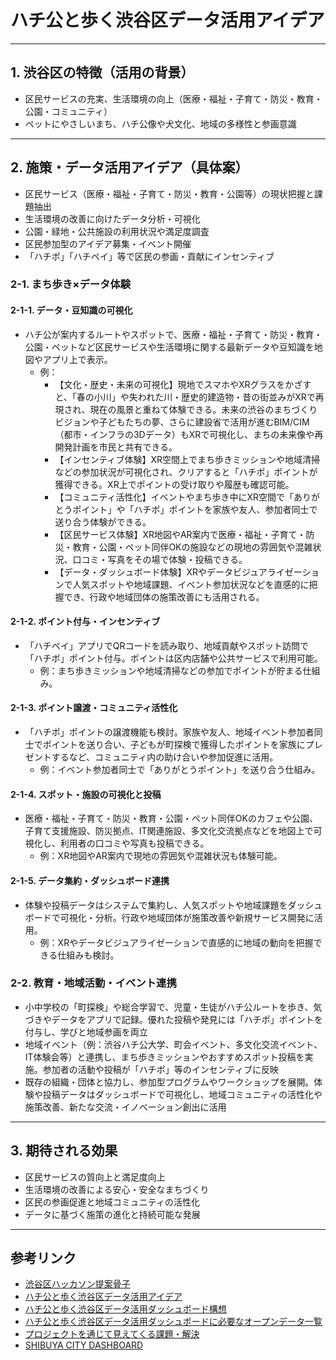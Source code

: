 # ハチ公と歩く渋谷区データ活用アイデア

---

## 1. 渋谷区の特徴（活用の背景）
- 区民サービスの充実、生活環境の向上（医療・福祉・子育て・防災・教育・公園・コミュニティ）
- ペットにやさしいまち、ハチ公像や犬文化、地域の多様性と参画意識

---

## 2. 施策・データ活用アイデア（具体案）
- 区民サービス（医療・福祉・子育て・防災・教育・公園等）の現状把握と課題抽出
- 生活環境の改善に向けたデータ分析・可視化
- 公園・緑地・公共施設の利用状況や満足度調査
- 区民参加型のアイデア募集・イベント開催
- 「ハチポ」「ハチペイ」等で区民の参画・貢献にインセンティブ

### 2-1. まち歩き×データ体験

#### 2-1-1. データ・豆知識の可視化
- ハチ公が案内するルートやスポットで、医療・福祉・子育て・防災・教育・公園・ペットなど区民サービスや生活環境に関する最新データや豆知識を地図やアプリ上で表示。
    - 例：
      - 【文化・歴史・未来の可視化】現地でスマホやXRグラスをかざすと、「春の小川」や失われた川・歴史的建造物・昔の街並みがXRで再現され、現在の風景と重ねて体験できる。未来の渋谷のまちづくりビジョンや子どもたちの夢、さらに建設省で活用が進むBIM/CIM（都市・インフラの3Dデータ）もXRで可視化し、まちの未来像や再開発計画を市民と共有できる。
      - 【インセンティブ体験】XR空間上でまち歩きミッションや地域清掃などの参加状況が可視化され、クリアすると「ハチポ」ポイントが獲得できる。XR上でポイントの受け取りや履歴も確認可能。
      - 【コミュニティ活性化】イベントやまち歩き中にXR空間で「ありがとうポイント」や「ハチポ」ポイントを家族や友人、参加者同士で送り合う体験ができる。
      - 【区民サービス体験】XR地図やAR案内で医療・福祉・子育て・防災・教育・公園・ペット同伴OKの施設などの現地の雰囲気や混雑状況、口コミ・写真をその場で体験・投稿できる。
      - 【データ・ダッシュボード体験】XRやデータビジュアライゼーションで人気スポットや地域課題、イベント参加状況などを直感的に把握でき、行政や地域団体の施策改善にも活用される。

#### 2-1-2. ポイント付与・インセンティブ
- 「ハチペイ」アプリでQRコードを読み取り、地域貢献やスポット訪問で「ハチポ」ポイント付与。ポイントは区内店舗や公共サービスで利用可能。
    - 例：まち歩きミッションや地域清掃などの参加でポイントが貯まる仕組み。

#### 2-1-3. ポイント譲渡・コミュニティ活性化
- 「ハチポ」ポイントの譲渡機能も検討。家族や友人、地域イベント参加者同士でポイントを送り合い、子どもが町探検で獲得したポイントを家族にプレゼントするなど、コミュニティ内の助け合いや参加促進に活用。
    - 例：イベント参加者同士で「ありがとうポイント」を送り合う仕組み。

#### 2-1-4. スポット・施設の可視化と投稿
- 医療・福祉・子育て・防災・教育・公園・ペット同伴OKのカフェや公園、子育て支援施設、防災拠点、IT関連施設、多文化交流拠点などを地図上で可視化し、利用者の口コミや写真も投稿できる。
    - 例：XR地図やAR案内で現地の雰囲気や混雑状況も体験可能。

#### 2-1-5. データ集約・ダッシュボード連携
- 体験や投稿データはシステムで集約し、人気スポットや地域課題をダッシュボードで可視化・分析。行政や地域団体が施策改善や新規サービス開発に活用。
    - 例：XRやデータビジュアライゼーションで直感的に地域の動向を把握できる仕組みも検討。

### 2-2. 教育・地域活動・イベント連携
- 小中学校の「町探検」や総合学習で、児童・生徒がハチ公ルートを歩き、気づきやデータをアプリで記録。優れた投稿や発見には「ハチポ」ポイントを付与し、学びと地域参画を両立
- 地域イベント（例：渋谷ハチ公大学、町会イベント、多文化交流イベント、IT体験会等）と連携し、まち歩きミッションやおすすめスポット投稿を実施。参加者の活動や投稿が「ハチポ」等のインセンティブに反映
- 既存の組織・団体と協力し、参加型プログラムやワークショップを展開。体験や投稿データはダッシュボードで可視化し、地域コミュニティの活性化や施策改善、新たな交流・イノベーション創出に活用

---

## 3. 期待される効果
- 区民サービスの質向上と満足度向上
- 生活環境の改善による安心・安全なまちづくり
- 区民の参画促進と地域コミュニティの活性化
- データに基づく施策の進化と持続可能な発展

---

## 参考リンク
- [渋谷区ハッカソン提案骨子](./1.shibuya.md)
- [ハチ公と歩く渋谷区データ活用アイデア](./2.hatikou.md)
- [ハチ公と歩く渋谷区データ活用ダッシュボード構想](./3.dashboard.md)
- [ハチ公と歩く渋谷区データ活用ダッシュボードに必要なオープンデータ一覧](./4.opendata.md)
- [プロジェクトを通じて見えてくる課題・解決](./5.problem.md)
- [SHIBUYA CITY DASHBOARD](https://www.city.shibuya.tokyo.jp/shisei/koho/dashboard.html)
